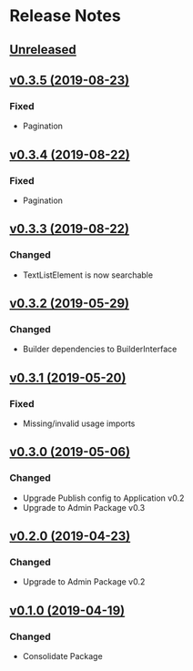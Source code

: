 # Release Notes

## [Unreleased](https://github.com/ixocreate/registry-package/compare/0.3.5...develop)

## [v0.3.5 (2019-08-23)](https://github.com/ixocreate/registry-package/compare/0.3.4...0.3.5)
### Fixed
- Pagination

## [v0.3.4 (2019-08-22)](https://github.com/ixocreate/registry-package/compare/0.3.3...0.3.4)
### Fixed
- Pagination

## [v0.3.3 (2019-08-22)](https://github.com/ixocreate/registry-package/compare/0.3.2...0.3.3)
### Changed
- TextListElement is now searchable

## [v0.3.2 (2019-05-29)](https://github.com/ixocreate/registry-package/compare/0.3.1...0.3.2)
### Changed
- Builder dependencies to BuilderInterface

## [v0.3.1 (2019-05-20)](https://github.com/ixocreate/registry-package/compare/0.3.0...0.3.1)
### Fixed
- Missing/invalid usage imports

## [v0.3.0 (2019-05-06)](https://github.com/ixocreate/registry-package/compare/0.2.0...0.3.0)
### Changed
- Upgrade Publish config to Application v0.2
- Upgrade to Admin Package v0.3

## [v0.2.0 (2019-04-23)](https://github.com/ixocreate/registry-package/compare/0.1.0...0.2.0)
### Changed
- Upgrade to Admin Package v0.2

## [v0.1.0 (2019-04-19)](https://github.com/ixocreate/registry-package/compare/master...0.1.0)
### Changed
- Consolidate Package
